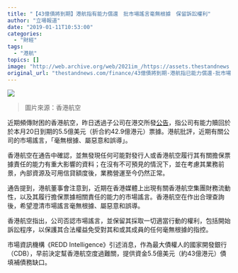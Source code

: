 ```yaml
---
title: "【43億債將到期】港航指有能力償還　批市場謠言毫無根據　保留訴訟權利"
author: "立場報道"
date: "2019-01-11T10:53:00"
categories:
  - "財經"
tags:
  - "港航"
topics: []
image: "http://web.archive.org/web/2021im_/https://assets.thestandnews.com/media/photos/33888580_1805149479528050_5738412762309066752_n_R3pd4.png"
original_url: "thestandnews.com/finance/43億債將到期-港航指已能力償還-批市場謠言毫無根據-保留訴訟權利"
---
```

![](http://web.archive.org/web/2021im_/https://assets.thestandnews.com/media/photos/33888580_1805149479528050_5738412762309066752_n_R3pd4.png)
> 圖片來源：香港航空

近期頻傳財困的香港航空，昨日透過子公司在港交所發[公告](http://web.archive.org/web/20211229063215/http://www3.hkexnews.hk/listedco/listconews/SEHK/2019/0110/LTN201901109984_C.PDF)，指公司有能力贖回於於本月20日到期的5.5億美元（折合約42.9億港元）票據。港航批評，近期有關公司的市場謠言，「毫無根據、屬惡意和誤導」。

香港航空在通告中確認，並無發現任何可能對發行人或香港航空履行其有關擔保票據責任的能力有重大影響的資料；在沒有不可預見的情況下，並在考慮其業務前景，內部資源及可用信貸額度後，業務營運至今仍然正常。 

通告提到，港航董事會注意到，近期在香港媒體上出現有關香港航空集團財務流動性，以及其履行擔保票據相關責任的能力的市場謠言。香港航空在作出合理查詢後，希望澄清市場謠言毫無根據、屬惡意和誤導。

香港航空指出，公司否認市場謠言，並保留其採取一切適當行動的權利，包括開始訴訟程序，以保護其合法權益免受對其和或其成員的任何毫無根據的指控。

市場資訊機構《REDD Intelligence》引述消息，作為最大債權人的國家開發銀行（CDB），早前決定幫香港航空度過難關，提供資金5.5億美元（約43億港元）債填補債務缺口。